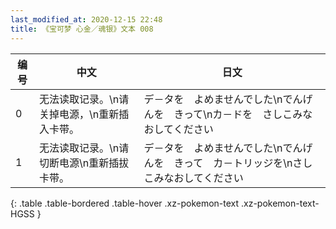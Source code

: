 ```yaml
---
last_modified_at: 2020-12-15 22:48
title: 《宝可梦 心金／魂银》文本 008
---
```

| 编号 | 中文 | 日文 |
| ---- | ---- | ---- |
| 0 | 无法读取记录。\n请关掉电源，\n重新插入卡带。 | デ－タを　よめませんでした\nでんげんを　きって\nカ－ドを　さしこみなおしてください |
| 1 | 无法读取记录。\n请切断电源\n重新插拔卡带。 | デ－タを　よめませんでした\nでんげんを　きって　カ－トリッジを\nさしこみなおしてください |
{: .table .table-bordered .table-hover .xz-pokemon-text .xz-pokemon-text-HGSS }